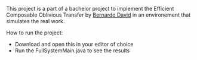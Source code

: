 This project is a part of a bachelor project to implement the Efficient Composable Oblivious Transfer by [Bernardo David](http://www.bmdavid.com/) in an environement that simulates the real work.


How to run the project:
- Download and open this in your editor of choice
- Run the FullSystemMain.java to see the results
